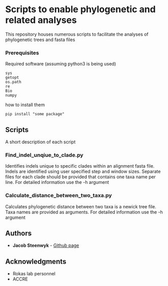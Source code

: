 # Scripts to enable phylogenetic and related analyses

This repository houses numerous scripts to facilitate the analyses of phylogenetic trees and fasta files

### Prerequisites

Required software
(assuming python3 is being used)

```
sys
getopt
os.path
re
Bio
numpy
```

how to install them

```
pip install "some package"
```

## Scripts

A short description of each script

### Find_indel_unqiue_to_clade.py
Identifies indels unique to specific clades within an alignment fasta file.
Indels are identified using user specified step and window sizes.
Separate files for each clade should be provided that contains one taxa name
per line.
For detailed information use the -h argument

### Calculate_distance_between_two_taxa.py
Calculates phylogenetic distance between two taxa is a newick tree file.
Taxa names are provided as arguments.
For detailed information use the -h argument

## Authors

* **Jacob Steenwyk** - [Github page](https://jsteenwyk.github.io/)

## Acknowledgments

* Rokas lab personnel
* ACCRE

